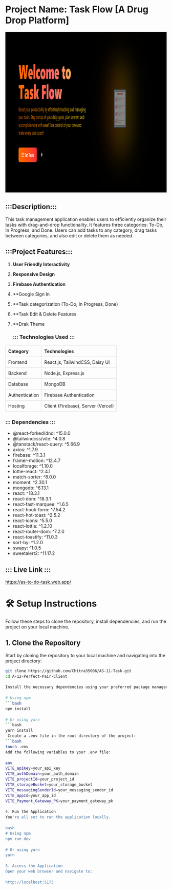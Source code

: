 # Project Name: Task Flow [A Drug Drop Platform]
<div align="center">
  <img height="500" width="100%" src="https://github.com/Chitra35006/5_practice/blob/88d511a9bdd6c458fa867e3234b962d7b4b74a64/a101.png" />
</div>

## :::Description:::
This task management application enables users to efficiently organize their tasks with drag-and-drop functionality. It features three categories: To-Do, In Progress, and Done. Users can add tasks to any category, drag tasks between categories, and also edit or delete them as needed.

## :::Project Features:::
1. **User Friendly Interactivity**
2. **Responsive Design**
3. **Firebase Authentication**
4. **Google Sign In
5. **Task categorization (To-Do, In Progress, Done)
6. **Task Edit & Delete Features
7. **Drak Theme

   <h3 align="left">::: Technologies Used :::</h3>

<div style="display: block; width: 100%; margin-bottom: 20px;">
  <table width="100%" style="border-collapse: collapse;">
    <tr>
      <th style="border: 1px solid #ddd; padding: 8px; text-align: left;">Category</th>
      <th style="border: 1px solid #ddd; padding: 8px; text-align: left;">Technologies</th>
    </tr>
    <tr>
      <td style="border: 1px solid #ddd; padding: 8px;">Frontend</td>
      <td style="border: 1px solid #ddd; padding: 8px;">React.js, TailwindCSS, Daisy UI</td>
    </tr>
    <tr>
      <td style="border: 1px solid #ddd; padding: 8px;">Backend</td>
      <td style="border: 1px solid #ddd; padding: 8px;">Node.js, Express.js</td>
    </tr>
    <tr>
      <td style="border: 1px solid #ddd; padding: 8px;">Database</td>
      <td style="border: 1px solid #ddd; padding: 8px;">MongoDB</td>
    </tr>
    <tr>
      <td style="border: 1px solid #ddd; padding: 8px;">Authentication</td>
      <td style="border: 1px solid #ddd; padding: 8px;">Firebase Authentication</td>
    </tr>
    <tr>
      <td style="border: 1px solid #ddd; padding: 8px;">Hosting</td>
      <td style="border: 1px solid #ddd; padding: 8px;">Client (Firebase), Server (Vercel)</td>
    </tr>
  </table>
</div>

<h3 align="left">::: Dependencies :::</h3>


- @react-forked/dnd: ^15.0.0  
- @tailwindcss/vite: ^4.0.8  
- @tanstack/react-query: ^5.66.9  
- axios: ^1.7.9  
- firebase: ^11.3.1  
- framer-motion: ^12.4.7  
- localforage: ^1.10.0  
- lottie-react: ^2.4.1  
- match-sorter: ^8.0.0  
- moment: ^2.30.1  
- mongodb: ^6.13.1  
- react: ^18.3.1  
- react-dom: ^18.3.1  
- react-fast-marquee: ^1.6.5  
- react-hook-form: ^7.54.2  
- react-hot-toast: ^2.5.2  
- react-icons: ^5.5.0  
- react-lottie: ^1.2.10  
- react-router-dom: ^7.2.0  
- react-toastify: ^11.0.3  
- sort-by: ^1.2.0  
- swapy: ^1.0.5  
- sweetalert2: ^11.17.2  

## ::: Live Link :::
 https://as-to-do-task.web.app/

 # 🛠 Setup Instructions

Follow these steps to clone the repository, install dependencies, and run the project on your local machine.

## 1. **Clone the Repository**

Start by cloning the repository to your local machine and navigating into the project directory:

```bash
git clone https://github.com/Chitra35006/AS-11-Task.git
cd A-12-Perfect-Pair-Client

Install the necessary dependencies using your preferred package manager (npm or yarn):

# Using npm
```bash
npm install

# Or using yarn
```bash
yarn install
 Create a .env file in the root directory of the project:
```bash
touch .env
Add the following variables to your .env file:

env
VITE_apiKey=your_api_key
VITE_authDomain=your_auth_domain
VITE_projectId=your_project_id
VITE_storageBucket=your_storage_bucket
VITE_messagingSenderId=your_messaging_sender_id
VITE_appId=your_app_id
VITE_Payment_Gateway_PK=your_payment_gateway_pk

4. Run the Application
You're all set to run the application locally.

bash
# Using npm
npm run dev

# Or using yarn
yarn

5. Access the Application
Open your web browser and navigate to:

http://localhost:5173
 
    

